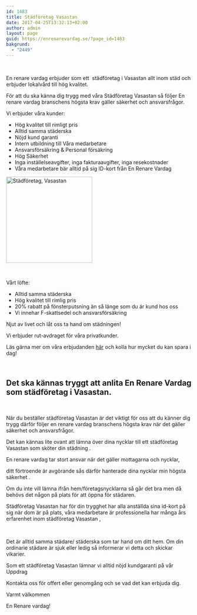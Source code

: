 ```yaml
---
id: 1483
title: Städföretag Vasastan
date: 2017-04-25T13:32:13+02:00
author: admin
layout: page
guid: https://enrenarevardag.se/?page_id=1483
bakgrund:
  - "2449"
---
```

&nbsp;

En renare vardag erbjuder som ett  städföretag i Vasastan allt inom städ och erbjuder lokalvård till hög kvalitet.

För att du ska känna dig trygg med våra Städföretag Vasastan så följer En renare vardag branschens högsta krav gäller säkerhet och ansvarsfrågor.

Vi erbjuder våra kunder:

  * Hög kvalitet till rimligt pris
  * Alltid samma städerska
  * Nöjd kund garanti
  * Intern utbildning till Våra medarbetare
  * Ansvarsförsäkring & Personal försäkring
  * Hög Säkerhet
  * Inga inställelseavgifter, inga fakturaavgifter, inga resekostnader
  * Våra medarbetare bär alltid på sig ID-kort från En Renare Vardag

[<img class="wp-image-1484 aligncenter" src="https://enrenarevardag.se/wp-content/uploads/2017/04/Flyttstädning-23-300x300.jpg" alt="Städföretag, Vasastan " width="234" height="234" srcset="https://enrenarevardag.se/wp-content/uploads/2017/04/Flyttstädning-23-300x300.jpg 300w, https://enrenarevardag.se/wp-content/uploads/2017/04/Flyttstädning-23-150x150.jpg 150w, https://enrenarevardag.se/wp-content/uploads/2017/04/Flyttstädning-23-125x125.jpg 125w, https://enrenarevardag.se/wp-content/uploads/2017/04/Flyttstädning-23.jpg 450w" sizes="(max-width: 234px) 100vw, 234px" />](https://enrenarevardag.se/pris/) 

&nbsp;

Vårt löfte:

  * Alltid samma städerska
  * Hög kvalitet till rimlig pris
  * 20% rabatt på fönsterputsning än så länge som du är kund hos oss
  * Vi innehar F-skattsedel och ansvarsförsäkring

Njut av livet och låt oss ta hand om städningen!

Vi erbjuder rut-avdraget för våra privatkunder.

Läs gärna mer om våra erbjudanden [här](https://enrenarevardag.se/erbjudanden/) och kolla hur mycket du kan spara i dag!

&nbsp;

## Det ska kännas tryggt att anlita En Renare Vardag som städföretag i Vasastan.

&nbsp;

När du beställer städföretag Vasastan är det viktigt för oss att du känner dig trygg därför följer en renare vardag branschens högsta krav när det gäller säkerhet och ansvarsfrågor.

Det kan kännas lite ovant att lämna över dina nycklar till ett städföretag Vasastan som sköter din städning .

En renare vardag tar stort ansvar när det gäller mottagarna och nycklar,

ditt förtroende är avgörande sås därför hanterade dina nycklar min högsta säkerhet .

Om du inte vill lämna ifrån hem/företagsnycklarna så går det bra men då behövs det någon på plats för att öppna för städaren.

Städföretag Vasastan har för din trygghet har alla anställda sina id-kort på sig när dom är på plats, våra medarbetare är professionella har många års erfarenhet inom städföretag Vasastan ,

&nbsp;

Det är alltid samma städare/ städerska som tar hand om ditt hem. Om din ordinarie städare är sjuk eller ledig så informerar vi detta och skickar vikarier.

Som ett städföretag Vasastan lämnar vi alltid nöjd kundgaranti på vår Uppdrag

Kontakta oss för offert eller genomgång och se vad det kan erbjuda dig.

Varmt välkommen

En Renare vardag!